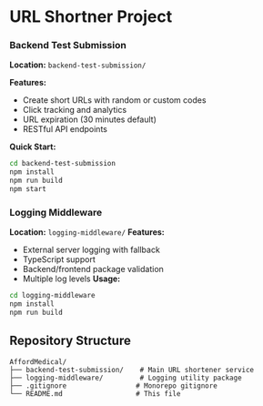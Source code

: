 # URL Shortner Project

### Backend Test Submission
**Location:** `backend-test-submission/`

**Features:**
- Create short URLs with random or custom codes
- Click tracking and analytics
- URL expiration (30 minutes default)
- RESTful API endpoints

**Quick Start:**
```bash
cd backend-test-submission
npm install
npm run build
npm start
```

### Logging Middleware  
**Location:** `logging-middleware/`
**Features:**
- External server logging with fallback
- TypeScript support
- Backend/frontend package validation
- Multiple log levels
**Usage:**
```bash
cd logging-middleware
npm install
npm run build
```

## Repository Structure

```
AffordMedical/
├── backend-test-submission/    # Main URL shortener service
├── logging-middleware/         # Logging utility package
├── .gitignore                 # Monorepo gitignore
└── README.md                  # This file
``` 
